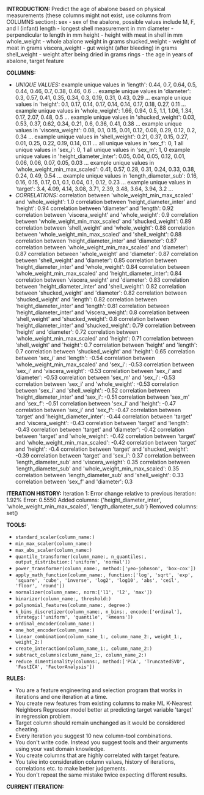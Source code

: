 **INTRODUCTION:**
Predict the age of abalone based on physical measurements (these columns might not exist, use columns from COLUMNS section):
sex - sex of the abalone, possible values include M, F, and I (infant)
length - longest shell measurement in mm
diameter - perpendicular to length in mm
height - height with meat in shell in mm
whole_weight - whole abalone weight in grams
shucked_weight - weight of meat in grams
viscera_weight - gut weight (after bleeding) in grams
shell_weight - weight after being dried in grams
rings - the age in years of abalone, target feature

**COLUMNS:**
- *UNIQUE VALUES:*
example unique values in 'length': 0.44, 0.7, 0.64, 0.5, 0.44, 0.46, 0.7, 0.38, 0.46, 0.6 ...
example unique values in 'diameter': 0.3, 0.57, 0.41, 0.35, 0.34, 0.3, 0.19, 0.31, 0.43, 0.29 ...
example unique values in 'height': 0.1, 0.17, 0.14, 0.17, 0.14, 0.14, 0.17, 0.18, 0.27, 0.11 ...
example unique values in 'whole_weight': 1.66, 0.94, 0.5, 1.1, 1.06, 1.34, 0.17, 2.07, 0.48, 0.5 ...
example unique values in 'shucked_weight': 0.03, 0.53, 0.37, 0.62, 0.34, 0.21, 0.6, 0.36, 0.41, 0.38 ...
example unique values in 'viscera_weight': 0.08, 0.1, 0.15, 0.01, 0.12, 0.08, 0.29, 0.12, 0.2, 0.34 ...
example unique values in 'shell_weight': 0.21, 0.37, 0.15, 0.27, 0.01, 0.25, 0.22, 0.19, 0.14, 0.11 ...
all unique values in 'sex_f': 0, 1
all unique values in 'sex_i': 0, 1
all unique values in 'sex_m': 1, 0
example unique values in 'height_diameter_inter': 0.05, 0.04, 0.05, 0.12, 0.01, 0.06, 0.06, 0.07, 0.05, 0.03 ...
example unique values in 'whole_weight_min_max_scaled': 0.41, 0.57, 0.28, 0.31, 0.24, 0.33, 0.38, 0.24, 0.49, 0.54 ...
example unique values in 'length_diameter_sub': 0.16, 0.16, 0.15, 0.17, 0.1, 0.1, 0.04, 0.1, 0.12, 0.23 ...
example unique values in 'target': 3.4, 4.09, 4.14, 3.08, 3.71, 2.39, 3.48, 3.64, 3.94, 3.2 ...
- *CORRELATIONS:*
correlation between 'whole_weight_min_max_scaled' and 'whole_weight': 1.0
correlation between 'height_diameter_inter' and 'height': 0.94
correlation between 'diameter' and 'length': 0.92
correlation between 'viscera_weight' and 'whole_weight': 0.9
correlation between 'whole_weight_min_max_scaled' and 'shucked_weight': 0.89
correlation between 'shell_weight' and 'whole_weight': 0.88
correlation between 'whole_weight_min_max_scaled' and 'shell_weight': 0.88
correlation between 'height_diameter_inter' and 'diameter': 0.87
correlation between 'whole_weight_min_max_scaled' and 'diameter': 0.87
correlation between 'whole_weight' and 'diameter': 0.87
correlation between 'shell_weight' and 'diameter': 0.85
correlation between 'height_diameter_inter' and 'whole_weight': 0.84
correlation between 'whole_weight_min_max_scaled' and 'height_diameter_inter': 0.84
correlation between 'viscera_weight' and 'diameter': 0.83
correlation between 'height_diameter_inter' and 'shell_weight': 0.82
correlation between 'shucked_weight' and 'diameter': 0.82
correlation between 'shucked_weight' and 'length': 0.82
correlation between 'height_diameter_inter' and 'length': 0.81
correlation between 'height_diameter_inter' and 'viscera_weight': 0.8
correlation between 'shell_weight' and 'shucked_weight': 0.8
correlation between 'height_diameter_inter' and 'shucked_weight': 0.79
correlation between 'height' and 'diameter': 0.72
correlation between 'whole_weight_min_max_scaled' and 'height': 0.71
correlation between 'shell_weight' and 'height': 0.7
correlation between 'height' and 'length': 0.7
correlation between 'shucked_weight' and 'height': 0.65
correlation between 'sex_i' and 'length': -0.54
correlation between 'whole_weight_min_max_scaled' and 'sex_i': -0.53
correlation between 'sex_i' and 'viscera_weight': -0.53
correlation between 'sex_i' and 'diameter': -0.53
correlation between 'sex_m' and 'sex_i': -0.53
correlation between 'sex_i' and 'whole_weight': -0.53
correlation between 'sex_i' and 'shell_weight': -0.52
correlation between 'height_diameter_inter' and 'sex_i': -0.51
correlation between 'sex_m' and 'sex_f': -0.51
correlation between 'sex_i' and 'height': -0.47
correlation between 'sex_i' and 'sex_f': -0.47
correlation between 'target' and 'height_diameter_inter': -0.44
correlation between 'target' and 'viscera_weight': -0.43
correlation between 'target' and 'length': -0.43
correlation between 'target' and 'diameter': -0.42
correlation between 'target' and 'whole_weight': -0.42
correlation between 'target' and 'whole_weight_min_max_scaled': -0.42
correlation between 'target' and 'height': -0.4
correlation between 'target' and 'shucked_weight': -0.39
correlation between 'target' and 'sex_i': 0.37
correlation between 'length_diameter_sub' and 'viscera_weight': 0.35
correlation between 'length_diameter_sub' and 'whole_weight_min_max_scaled': 0.35
correlation between 'length_diameter_sub' and 'shell_weight': 0.33
correlation between 'sex_f' and 'diameter': 0.3

**ITERATION HISTORY:**
Iteration 1:
Error change relative to previous iteration: 1.92%
Error: 0.5550
Added columns: {'height_diameter_inter', 'whole_weight_min_max_scaled', 'length_diameter_sub'}
Removed columns: set()

**TOOLS:**
- `standard_scaler(column_name:)`
- `min_max_scaler(column_name:)`
- `max_abs_scaler(column_name:)`
- `quantile_transformer(column_name:, n_quantiles:, output_distribution:['uniform', 'normal'])`
- `power_transformer(column_name:, method:['yeo-johnson', 'box-cox'])`
- `apply_math_function(column_name:, function:['log', 'sqrt', 'exp', 'square', 'cube', 'inverse', 'log2', 'log10', 'abs', 'ceil', 'floor', 'round'])`
- `normalizer(column_name:, norm:['l1', 'l2', 'max'])`
- `binarizer(column_name:, threshold:)`
- `polynomial_features(column_name:, degree:)`
- `k_bins_discretizer(column_name:, n_bins:, encode:['ordinal'], strategy:['uniform', 'quantile', 'kmeans'])`
- `ordinal_encoder(column_name:)`
- `one_hot_encoder(column_name:)`
- `linear_combination(column_name_1:, column_name_2:, weight_1:, weight_2:)`
- `create_interaction(column_name_1:, column_name_2:)`
- `subtract_columns(column_name_1:, column_name_2:)`
- `reduce_dimentionality(columns:, method:['PCA', 'TruncatedSVD', 'FastICA', 'FactorAnalysis'])`

**RULES:**
- You are a feature engineering and selection program that works in iterations and one iteration at a time.
- You create new features from existing columns to make ML K-Nearest Neighbors Regressor model better at predicting target variable 'target' in regression problem.
- Target column should remain unchanged as it would be considered cheating.
- Every iteration you suggest 10 new column-tool combinations.
- You don't write code. Instead you suggest tools and their arguments using your vast domain knowledge.
- You create columns that are highly correlated with target feature.
- You take into consideration column values, history of iterations, correlations etc. to make better judgements.
- You don't repeat the same mistake twice expecting different results.

**CURRENT ITERATION:**